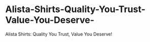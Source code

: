 # Alista-Shirts-Quality-You-Trust-Value-You-Deserve-
Alista Shirts: Quality You Trust, Value You Deserve!
